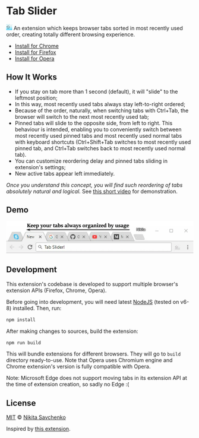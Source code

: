# Tab Slider

<img src="src/img/logo-128.png" width=16 vertical-align=bottom/> An extension which keeps browser 
tabs sorted in most recently used order, creating totally different browsing experience.

+ [Install for Chrome](https://chrome.google.com/webstore/detail/nobaaibkcalggmjnjhnlmmcldllpogjp/)
+ [Install for Firefox](https://addons.mozilla.org/en-US/firefox/addon/tab-slider/)
+ [Install for Opera](https://addons.opera.com/en/extensions/details/tab-slider/)

How It Works
------------

+ If you stay on tab more than 1 second (default), it will "slide" to the leftmost position;
+ In this way, most recently used tabs always stay left-to-right ordered;
+ Because of the order, naturally, when switching tabs with Ctrl+Tab, the browser will switch to the next most recently used tab;
+ Pinned tabs will slide to the opposite side, from left to right. This behaviour is intended, enabling you to conveniently switch between most recently used pinned tabs and most recently used normal tabs with keyboard shortcuts (Ctrl+Shift+Tab switches to most recently used pinned tab, and Ctrl+Tab switches back to most recently used normal tab).
+ You can customize reordering delay and pinned tabs sliding in extension's settings;
+ New active tabs appear left immediately.

*Once you understand this concept, you will find such reordering of tabs absolutely natural and 
logical.* See [this short video](https://youtu.be/X_P4QmVbLdE) for demonstration.

Demo
----

![Demo](etc/demo.gif "Demo")

Development
-----------

This extension's codebase is developed to support multiple browser's extension APIs (Firefox, 
Chrome, Opera).

Before going into development, you will need latest [NodeJS](https://nodejs.org) (tested on v6-8)
installed. Then, run:

```bash
npm install
```

After making changes to sources, build the extension:

```bash
npm run build
```

This will bundle extensions for different browsers. They will go to `build` directory ready-to-use.
Note that Opera uses Chromium engine and Chrome extension's version is fully compatible with Opera.

Note: Microsoft Edge does not support moving tabs in its extension API at the time of extension 
creation, so sadly no Edge :(

License
-------

[MIT](license) © [Nikita Savchenko](https://nikita.tk)

Inspired by [this extension](https://chrome.google.com/webstore/detail/tab-stack/gfpdghcockbpiokcaaagmnneioeopnnb).
